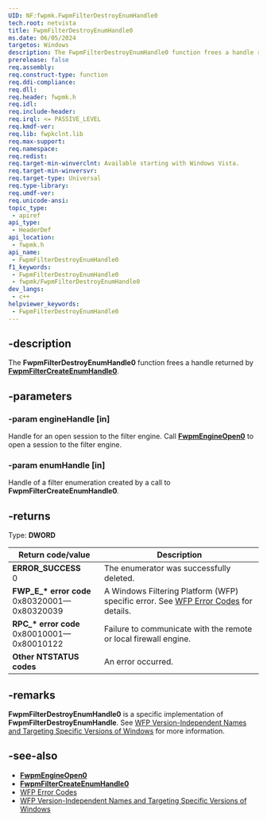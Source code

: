 ```yaml
---
UID: NF:fwpmk.FwpmFilterDestroyEnumHandle0
tech.root: netvista
title: FwpmFilterDestroyEnumHandle0
ms.date: 06/05/2024
targetos: Windows
description: The FwpmFilterDestroyEnumHandle0 function frees a handle returned by FwpmFilterCreateEnumHandle0.
prerelease: false
req.assembly: 
req.construct-type: function
req.ddi-compliance: 
req.dll: 
req.header: fwpmk.h
req.idl: 
req.include-header: 
req.irql: <= PASSIVE_LEVEL
req.kmdf-ver: 
req.lib: fwpkclnt.lib
req.max-support: 
req.namespace: 
req.redist: 
req.target-min-winverclnt: Available starting with Windows Vista.
req.target-min-winversvr: 
req.target-type: Universal
req.type-library: 
req.umdf-ver: 
req.unicode-ansi: 
topic_type:
 - apiref
api_type:
 - HeaderDef
api_location:
 - fwpmk.h
api_name:
 - FwpmFilterDestroyEnumHandle0
f1_keywords:
 - FwpmFilterDestroyEnumHandle0
 - fwpmk/FwpmFilterDestroyEnumHandle0
dev_langs:
 - c++
helpviewer_keywords:
 - FwpmFilterDestroyEnumHandle0
---
```


## -description

The **FwpmFilterDestroyEnumHandle0** function frees a handle returned by **[FwpmFilterCreateEnumHandle0](nf-fwpmk-fwpmfiltercreateenumhandle0.md)**.

## -parameters

### -param engineHandle [in]

Handle for an open session to the filter engine. Call **[FwpmEngineOpen0](nf-fwpmk-fwpmengineopen0.md)** to open a session to the filter engine.

### -param enumHandle [in]

Handle of a filter enumeration created by a call to **FwpmFilterCreateEnumHandle0**.

## -returns

Type: **DWORD**

| Return code/value | Description |
|---|---|
| **ERROR_SUCCESS**<br>0 | The enumerator was successfully deleted. |
| **FWP_E_\* error code**<br>0x80320001—0x80320039 | A Windows Filtering Platform (WFP) specific error. See [WFP Error Codes](/windows/win32/fwp/wfp-error-codes) for details. |
| **RPC_\* error code**<br>0x80010001—0x80010122 | Failure to communicate with the remote or local firewall engine. |
| **Other NTSTATUS codes** | An error occurred. |

## -remarks

**FwpmFilterDestroyEnumHandle0** is a specific implementation of **FwpmFilterDestroyEnumHandle**. See [WFP Version-Independent Names and Targeting Specific Versions of Windows](/windows/desktop/FWP/wfp-version-independent-names-and-targeting-specific-versions-of-windows) for more information.

## -see-also

- **[FwpmEngineOpen0](nf-fwpmk-fwpmengineopen0.md)**
- **[FwpmFilterCreateEnumHandle0](nf-fwpmk-fwpmfiltercreateenumhandle0.md)**
- [WFP Error Codes](/windows/win32/fwp/wfp-error-codes)
- [WFP Version-Independent Names and Targeting Specific Versions of Windows](/windows/desktop/FWP/wfp-version-independent-names-and-targeting-specific-versions-of-windows)
